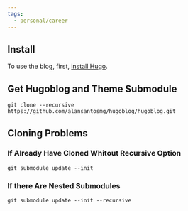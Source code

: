 ```yaml
---
tags:
  - personal/career
---
```


## Install

To use the blog, first, [install Hugo](How%20to%20install%20Hugo%20on%20linux.md).

## Get Hugoblog and Theme Submodule

`git clone --recursive https://github.com/alansantosmg/hugoblog/hugoblog.git`

## Cloning Problems

### If Already Have Cloned Whitout Recursive Option

`git submodule update --init`

### If there Are Nested Submodules

`git submodule update --init --recursive`